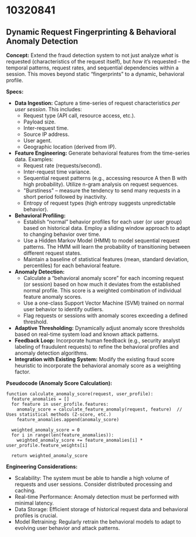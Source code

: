 # 10320841

## Dynamic Request Fingerprinting & Behavioral Anomaly Detection

**Concept:** Extend the fraud detection system to not just analyze *what* is requested (characteristics of the request itself), but *how* it’s requested – the temporal patterns, request rates, and sequential dependencies within a session. This moves beyond static “fingerprints” to a dynamic, behavioral profile.

**Specs:**

*   **Data Ingestion:** Capture a time-series of request characteristics *per user session*. This includes:
    *   Request type (API call, resource access, etc.).
    *   Payload size.
    *   Inter-request time.
    *   Source IP address.
    *   User agent.
    *   Geographic location (derived from IP).
*   **Feature Engineering:**  Generate behavioral features from the time-series data. Examples:
    *   Request rate (requests/second).
    *   Inter-request time variance.
    *   Sequential request patterns (e.g., accessing resource A then B with high probability).  Utilize n-gram analysis on request sequences.
    *   "Burstiness" – measure the tendency to send many requests in a short period followed by inactivity.
    *   Entropy of request types (high entropy suggests unpredictable behavior).
*   **Behavioral Profiling:**
    *   Establish “normal” behavior profiles for each user (or user group) based on historical data.  Employ a sliding window approach to adapt to changing behavior over time.
    *   Use a Hidden Markov Model (HMM) to model sequential request patterns. The HMM will learn the probability of transitioning between different request states.
    *   Maintain a baseline of statistical features (mean, standard deviation, percentiles) for each behavioral feature.
*   **Anomaly Detection:**
    *   Calculate a “behavioral anomaly score” for each incoming request (or session) based on how much it deviates from the established normal profile. This score is a weighted combination of individual feature anomaly scores.
    *   Use a one-class Support Vector Machine (SVM) trained on normal user behavior to identify outliers.
    *   Flag requests or sessions with anomaly scores exceeding a defined threshold.
*   **Adaptive Thresholding:** Dynamically adjust anomaly score thresholds based on real-time system load and known attack patterns.
*   **Feedback Loop:** Incorporate human feedback (e.g., security analyst labeling of fraudulent requests) to refine the behavioral profiles and anomaly detection algorithms.
*   **Integration with Existing System:** Modify the existing fraud score heuristic to incorporate the behavioral anomaly score as a weighting factor.

**Pseudocode (Anomaly Score Calculation):**

```
function calculate_anomaly_score(request, user_profile):
  feature_anomalies = []
  for feature in user_profile.features:
    anomaly_score = calculate_feature_anomaly(request, feature)  // Uses statistical methods (Z-score, etc.)
    feature_anomalies.append(anomaly_score)

  weighted_anomaly_score = 0
  for i in range(len(feature_anomalies)):
    weighted_anomaly_score += feature_anomalies[i] * user_profile.feature_weights[i]

  return weighted_anomaly_score
```

**Engineering Considerations:**

*   Scalability: The system must be able to handle a high volume of requests and user sessions. Consider distributed processing and caching.
*   Real-time Performance: Anomaly detection must be performed with minimal latency.
*   Data Storage:  Efficient storage of historical request data and behavioral profiles is crucial.
*   Model Retraining:  Regularly retrain the behavioral models to adapt to evolving user behavior and attack patterns.